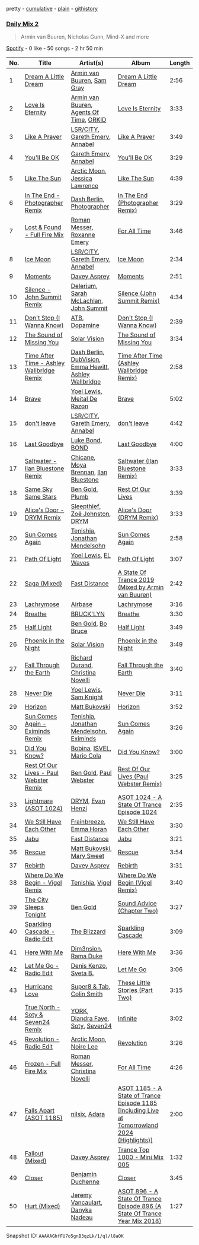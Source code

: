 pretty - [cumulative](/playlists/cumulative/37i9dQZF1E3aggHoBbHSXE.md) - [plain](/playlists/plain/37i9dQZF1E3aggHoBbHSXE) - [githistory](https://github.githistory.xyz/mdn522/spotify-playlist-archive/blob/main/playlists/plain/37i9dQZF1E3aggHoBbHSXE)

### [Daily Mix 2](https://open.spotify.com/playlist/37i9dQZF1E3aggHoBbHSXE)

> Armin van Buuren, Nicholas Gunn, Mind\-X and more

[Spotify](https://open.spotify.com/user/spotify) - 0 like - 50 songs - 2 hr 50 min

| No. | Title | Artist(s) | Album | Length |
|---|---|---|---|---|
| 1 | [Dream A Little Dream](https://open.spotify.com/track/3QLYpJeGjyLMIDj7roEphJ) | [Armin van Buuren](https://open.spotify.com/artist/0SfsnGyD8FpIN4U4WCkBZ5), [Sam Gray](https://open.spotify.com/artist/4sW5R5XKTge9Vwv44p9p18) | [Dream A Little Dream](https://open.spotify.com/album/0zM0LsWsNxdXAkNCGpli9B) | 2:56 |
| 2 | [Love Is Eternity](https://open.spotify.com/track/4iXTpwsitXpEeS9nojYVGb) | [Armin van Buuren](https://open.spotify.com/artist/0SfsnGyD8FpIN4U4WCkBZ5), [Agents Of Time](https://open.spotify.com/artist/6Jbyd4qzEtbFtswZP1o6Ht), [ORKID](https://open.spotify.com/artist/2fTfS7krIHHUCF6dRQmbkG) | [Love Is Eternity](https://open.spotify.com/album/50GZ0ASPkFLzIW7gtivOre) | 3:33 |
| 3 | [Like A Prayer](https://open.spotify.com/track/5DIOs6NEUV14lGzerovXZN) | [LSR/CITY](https://open.spotify.com/artist/0YQ22xAzgefaKw8vKCAEp2), [Gareth Emery](https://open.spotify.com/artist/0hprEC0nsWuQPSHag1O2Vi), [Annabel](https://open.spotify.com/artist/4zR2t8bagib4ozydVgb93l) | [Like A Prayer](https://open.spotify.com/album/0P0UAa1mOYWrKpuCFklA87) | 3:49 |
| 4 | [You'll Be OK](https://open.spotify.com/track/1YXUD5D1ZRSaKZRZME4UB5) | [Gareth Emery](https://open.spotify.com/artist/0hprEC0nsWuQPSHag1O2Vi), [Annabel](https://open.spotify.com/artist/4zR2t8bagib4ozydVgb93l) | [You'll Be OK](https://open.spotify.com/album/01DFy2pJN1Pn6ilBGIE0QC) | 3:29 |
| 5 | [Like The Sun](https://open.spotify.com/track/2p91paLPfThoG3gnkIQPvz) | [Arctic Moon](https://open.spotify.com/artist/1uAQR5uku7pQGEiaG7VqiE), [Jessica Lawrence](https://open.spotify.com/artist/39RiGfEJOKzgRoWYcZil5F) | [Like The Sun](https://open.spotify.com/album/58qyECNbkfEUtlrgGF4VxE) | 4:39 |
| 6 | [In The End \- Photographer Remix](https://open.spotify.com/track/13JYeTnxWhXJcwjogYSraT) | [Dash Berlin](https://open.spotify.com/artist/1xT5p0VBpnZDrvVSjX9sri), [Photographer](https://open.spotify.com/artist/073AaGdfoT7IzCpOgmKkql) | [In The End \(Photographer Remix\)](https://open.spotify.com/album/4xBW2XjIbpEaFKKe28iQG6) | 3:29 |
| 7 | [Lost & Found \- Full Fire Mix](https://open.spotify.com/track/1BcQRBsGIA3uy7a9z9kzcl) | [Roman Messer](https://open.spotify.com/artist/25DnzR3jtrD8StkyyRCvHR), [Roxanne Emery](https://open.spotify.com/artist/70bIIPbBQeaFzRrIfahMEM) | [For All Time](https://open.spotify.com/album/17gbqJA3DoG1U7aw70GIrE) | 3:46 |
| 8 | [Ice Moon](https://open.spotify.com/track/1Vv4jqn3EZZw0BThJqjhJD) | [LSR/CITY](https://open.spotify.com/artist/0YQ22xAzgefaKw8vKCAEp2), [Gareth Emery](https://open.spotify.com/artist/0hprEC0nsWuQPSHag1O2Vi), [Annabel](https://open.spotify.com/artist/4zR2t8bagib4ozydVgb93l) | [Ice Moon](https://open.spotify.com/album/4ZFwY8augL822xcvrf0LL2) | 2:34 |
| 9 | [Moments](https://open.spotify.com/track/5wAMHKjbFvLrdhL1ZXCHF9) | [Davey Asprey](https://open.spotify.com/artist/7luLRXGBygBN8vUO8T9uHf) | [Moments](https://open.spotify.com/album/0xz1fdRWf8o2mnHQmlOjxl) | 2:51 |
| 10 | [Silence \- John Summit Remix](https://open.spotify.com/track/2OP7UAuQF1OJbjeYXa5fhm) | [Delerium](https://open.spotify.com/artist/0IUq1plF3ON4Fboj1bE6kN), [Sarah McLachlan](https://open.spotify.com/artist/4NgNsOXSwIzXlUIJcpnNUp), [John Summit](https://open.spotify.com/artist/7kNqXtgeIwFtelmRjWv205) | [Silence \(John Summit Remix\)](https://open.spotify.com/album/1aB8GfR2SZqPihzjfWDj9p) | 4:34 |
| 11 | [Don't Stop \(I Wanna Know\)](https://open.spotify.com/track/0GaelwSoQDKjwoE16jxwNo) | [ATB](https://open.spotify.com/artist/7jZM5w05mGhw6wTB1okhD9), [Dopamine](https://open.spotify.com/artist/3Edve4VIATi0OZngclQlkN) | [Don't Stop \(I Wanna Know\)](https://open.spotify.com/album/0CjeKexsHa6yFv7X43qJ4d) | 2:39 |
| 12 | [The Sound of Missing You](https://open.spotify.com/track/0tsi9FJDvIGyIwZDUv2qkN) | [Solar Vision](https://open.spotify.com/artist/4wd6bczppl4mNXPyhg0HT4) | [The Sound of Missing You](https://open.spotify.com/album/6hRPWBwRhAIvbu9Z2nWoqb) | 3:34 |
| 13 | [Time After Time \- Ashley Wallbridge Remix](https://open.spotify.com/track/7iRliFZLcYCn9g6Gb7Vq10) | [Dash Berlin](https://open.spotify.com/artist/1xT5p0VBpnZDrvVSjX9sri), [DubVision](https://open.spotify.com/artist/3XINWZaloea97SIRiyTJxX), [Emma Hewitt](https://open.spotify.com/artist/1t65YxEAtU3iii6bCzSGF8), [Ashley Wallbridge](https://open.spotify.com/artist/4hNpdlfPY7R51u4FEkBxJG) | [Time After Time \(Ashley Wallbridge Remix\)](https://open.spotify.com/album/13V4pn21llnRvfgiygK8Tg) | 2:58 |
| 14 | [Brave](https://open.spotify.com/track/14QDaXXjcxxp4k77bUOIqg) | [Yoel Lewis](https://open.spotify.com/artist/3NL4BIiZNFgeCkiVCRitKP), [Meital De Razon](https://open.spotify.com/artist/18fGWjIVHM6dV4rHtGalHY) | [Brave](https://open.spotify.com/album/1pB7r1Ct78OBZ2t9CR5OX6) | 5:02 |
| 15 | [don't leave](https://open.spotify.com/track/0XJUlFtz2y9AHOlqBtVjzW) | [LSR/CITY](https://open.spotify.com/artist/0YQ22xAzgefaKw8vKCAEp2), [Gareth Emery](https://open.spotify.com/artist/0hprEC0nsWuQPSHag1O2Vi), [Annabel](https://open.spotify.com/artist/4zR2t8bagib4ozydVgb93l) | [don't leave](https://open.spotify.com/album/1u4GuDtERLgY7wSNk9x6pg) | 4:42 |
| 16 | [Last Goodbye](https://open.spotify.com/track/5YLajakY9egbhDUIGoaPN2) | [Luke Bond](https://open.spotify.com/artist/13jm4r5O79Vxjy3zzZ51j0), [BOND](https://open.spotify.com/artist/5Z2uHnS6Hv70H5v9oSzkhm) | [Last Goodbye](https://open.spotify.com/album/3XEcG2T2LITyH80xHUbdro) | 4:00 |
| 17 | [Saltwater \- Ilan Bluestone Remix](https://open.spotify.com/track/6kfV43UhRUbv8FMRNs19JN) | [Chicane](https://open.spotify.com/artist/5GxyeQagayzZOg4UwffQlD), [Moya Brennan](https://open.spotify.com/artist/3ZvmmlF8EMEpnnK90jfuJv), [Ilan Bluestone](https://open.spotify.com/artist/1yoZuH2j43vVSWsOwYuQyn) | [Saltwater \(Ilan Bluestone Remix\)](https://open.spotify.com/album/1YkXjp5qjHg1cuUYC1m2Cj) | 3:33 |
| 18 | [Same Sky Same Stars](https://open.spotify.com/track/44pblmMPApIAxYcq4Zpdxu) | [Ben Gold](https://open.spotify.com/artist/4DXcK8M3bJkCFfhHIkudyL), [Plumb](https://open.spotify.com/artist/2tbxcCCM7A71cmkzuB8lyH) | [Rest Of Our Lives](https://open.spotify.com/album/1MNoCrARSsa34k1t5fGVLl) | 3:39 |
| 19 | [Alice's Door \- DRYM Remix](https://open.spotify.com/track/2H4xAf95gUs2KHIHu5qeLM) | [Sleepthief](https://open.spotify.com/artist/0zipHFQI7bbRUZ9tTYttrh), [Zoë Johnston](https://open.spotify.com/artist/3dWyWwLvZWsWtXZHhmAiFL), [DRYM](https://open.spotify.com/artist/0kDuIuxZhlgE9XYRy6NVSq) | [Alice's Door \(DRYM Remix\)](https://open.spotify.com/album/4ZMswazVltD7eiOodE4K0P) | 3:33 |
| 20 | [Sun Comes Again](https://open.spotify.com/track/4Jh0FvugkztSWUC2JqZGYG) | [Tenishia](https://open.spotify.com/artist/5DlABpUA8ue62cmnDkMiwY), [Jonathan Mendelsohn](https://open.spotify.com/artist/5d1oOpLkM76Tgr2zWMTYkm) | [Sun Comes Again](https://open.spotify.com/album/2zWiFenvQ25hbGEkJhykt8) | 2:58 |
| 21 | [Path Of Light](https://open.spotify.com/track/5eJvKAK62imJiVq15kYYds) | [Yoel Lewis](https://open.spotify.com/artist/3NL4BIiZNFgeCkiVCRitKP), [EL Waves](https://open.spotify.com/artist/0A3ZPfG5yGOmuFh5UzNZBH) | [Path Of Light](https://open.spotify.com/album/5SA1DJoymS1JLBKBHaU6fp) | 3:07 |
| 22 | [Saga \(Mixed\)](https://open.spotify.com/track/2ZIsXQxG7MnifdWLzZwiuR) | [Fast Distance](https://open.spotify.com/artist/3W26l8VsK5mrcPCgEr6mZk) | [A State Of Trance 2019 \(Mixed by Armin van Buuren\)](https://open.spotify.com/album/2LRpZ2yL2ZE4wFEXO9phCN) | 2:42 |
| 23 | [Lachrymose](https://open.spotify.com/track/3nB1sC71GCT4emczf9oouj) | [Airbase](https://open.spotify.com/artist/3R3fc4fBMzzmJoSrRgVdKe) | [Lachrymose](https://open.spotify.com/album/1ZWabzUxTBa3mnX4ceZ2of) | 3:16 |
| 24 | [Breathe](https://open.spotify.com/track/1bnea9qStxid7ZHiYNCU3E) | [BRUCK'LYN](https://open.spotify.com/artist/58LzA4l4LwqzX5KtdPy2kh) | [Breathe](https://open.spotify.com/album/5De1wogXiFe0hJb9X3pm5W) | 3:30 |
| 25 | [Half Light](https://open.spotify.com/track/4SFnsEwWLkBS44EJdNOkj9) | [Ben Gold](https://open.spotify.com/artist/4DXcK8M3bJkCFfhHIkudyL), [Bo Bruce](https://open.spotify.com/artist/4N2lZcytbZifGelhVEpMeK) | [Half Light](https://open.spotify.com/album/5Rs1G3NWK3jq7NU4v8adsf) | 3:49 |
| 26 | [Phoenix in the Night](https://open.spotify.com/track/03gngsY2p3n9EDCHIYEJl4) | [Solar Vision](https://open.spotify.com/artist/4wd6bczppl4mNXPyhg0HT4) | [Phoenix in the Night](https://open.spotify.com/album/3uP7j1RY4GbWzrQyyIcT2f) | 3:49 |
| 27 | [Fall Through the Earth](https://open.spotify.com/track/13sR6DpLw3uun6xBf6mwo1) | [Richard Durand](https://open.spotify.com/artist/7wne8sUhTAJdIsnuO4GjnR), [Christina Novelli](https://open.spotify.com/artist/1dbzT291PCwwYJK0l3Tr1n) | [Fall Through the Earth](https://open.spotify.com/album/2wOaEAC5560QR6GXQfG8uK) | 3:40 |
| 28 | [Never Die](https://open.spotify.com/track/2I335OqdAJVBitiziglvFe) | [Yoel Lewis](https://open.spotify.com/artist/3NL4BIiZNFgeCkiVCRitKP), [Sam Knight](https://open.spotify.com/artist/4EHP5KWSO33z4mlUn1STLH) | [Never Die](https://open.spotify.com/album/3GQqsEfctHAWdnJNTEktTS) | 3:11 |
| 29 | [Horizon](https://open.spotify.com/track/3CClhCn4t2rlOuiiRP5l7g) | [Matt Bukovski](https://open.spotify.com/artist/4LVILrg84B7z0b1rOq7yYF) | [Horizon](https://open.spotify.com/album/6buslTJhQTVCLTmFKhwdW9) | 3:52 |
| 30 | [Sun Comes Again \- Eximinds Remix](https://open.spotify.com/track/6wPXKAuyHmcCUsQYrmZSd3) | [Tenishia](https://open.spotify.com/artist/5DlABpUA8ue62cmnDkMiwY), [Jonathan Mendelsohn](https://open.spotify.com/artist/5d1oOpLkM76Tgr2zWMTYkm), [Eximinds](https://open.spotify.com/artist/2rDzllD1jSxxJCcRX2l55K) | [Sun Comes Again](https://open.spotify.com/album/2zWiFenvQ25hbGEkJhykt8) | 3:26 |
| 31 | [Did You Know?](https://open.spotify.com/track/5R1vXogvodsZkzChKPar7x) | [Bobina](https://open.spotify.com/artist/7H63wD8xWXAKdYVjZmE90B), [ISVEL](https://open.spotify.com/artist/3KkGPfyrPFkO9LcImUPhus), [Mario Cola](https://open.spotify.com/artist/5RBNovbJjJb93OizHIBfN4) | [Did You Know?](https://open.spotify.com/album/6Xabfn2EX486AkehWd6cW0) | 3:00 |
| 32 | [Rest Of Our Lives \- Paul Webster Remix](https://open.spotify.com/track/2T1AR6xRYEaHbcTdJBJT4s) | [Ben Gold](https://open.spotify.com/artist/4DXcK8M3bJkCFfhHIkudyL), [Paul Webster](https://open.spotify.com/artist/2xxQ1Dy2fyyhVqJodKB4OC) | [Rest Of Our Lives \(Paul Webster Remix\)](https://open.spotify.com/album/7uLQw2cvkglgIe1PkAUtLs) | 3:25 |
| 33 | [Lightmare \(ASOT 1024\)](https://open.spotify.com/track/7j1Ws5AAK5dGDCt4HWUTk0) | [DRYM](https://open.spotify.com/artist/0kDuIuxZhlgE9XYRy6NVSq), [Evan Henzi](https://open.spotify.com/artist/6zzF0xo07ybJc8E0N8ecSM) | [ASOT 1024 \- A State Of Trance Episode 1024](https://open.spotify.com/album/4K0PBDNGa4G3AfDOuZ5BSe) | 2:35 |
| 34 | [We Still Have Each Other](https://open.spotify.com/track/2hmssrsmmnw4LqSUeQgDbC) | [Frainbreeze](https://open.spotify.com/artist/0ZAI9fuyUJleGCW5DpU6Vb), [Emma Horan](https://open.spotify.com/artist/6RXuRgsuIKZFOAzZHRGeXA) | [We Still Have Each Other](https://open.spotify.com/album/31EfIu5dKT6FBEMjD9EZsF) | 3:30 |
| 35 | [Jabu](https://open.spotify.com/track/34efbNbxuhlfmvyCbXaIgi) | [Fast Distance](https://open.spotify.com/artist/3W26l8VsK5mrcPCgEr6mZk) | [Jabu](https://open.spotify.com/album/63AlrN9y5fiQjlYxBb5v3z) | 3:21 |
| 36 | [Rescue](https://open.spotify.com/track/5ZU0n4q3oTet9EUaMpPCpj) | [Matt Bukovski](https://open.spotify.com/artist/4LVILrg84B7z0b1rOq7yYF), [Mary Sweet](https://open.spotify.com/artist/0WtN4VcavMYLTE59iLe8fz) | [Rescue](https://open.spotify.com/album/7tNdgW9GxplOnAoYhtV26Z) | 3:54 |
| 37 | [Rebirth](https://open.spotify.com/track/6iVYzY7rxxobqtOgWPwWaV) | [Davey Asprey](https://open.spotify.com/artist/7luLRXGBygBN8vUO8T9uHf) | [Rebirth](https://open.spotify.com/album/5ROz1oCVXk9DK7cOtPDECY) | 3:31 |
| 38 | [Where Do We Begin \- Vigel Remix](https://open.spotify.com/track/2OGM2JtDQSzSblMV0lZAsr) | [Tenishia](https://open.spotify.com/artist/5DlABpUA8ue62cmnDkMiwY), [Vigel](https://open.spotify.com/artist/72S5xAuE30pC3FHJHaz5CQ) | [Where Do We Begin \(Vigel Remix\)](https://open.spotify.com/album/1pv7zsEKTnDVkOIqbrOW0M) | 3:40 |
| 39 | [The City Sleeps Tonight](https://open.spotify.com/track/3euuWHpTz7tR4P8TH7GK6a) | [Ben Gold](https://open.spotify.com/artist/4DXcK8M3bJkCFfhHIkudyL) | [Sound Advice \(Chapter Two\)](https://open.spotify.com/album/7LYAhKbtRvTI2WSvmkf1ru) | 3:27 |
| 40 | [Sparkling Cascade \- Radio Edit](https://open.spotify.com/track/4KLKI9sdn5px4Isk9Y26P6) | [The Blizzard](https://open.spotify.com/artist/40lHcSYwAqhkmBPoViitWP) | [Sparkling Cascade](https://open.spotify.com/album/5DpCxQS9LiwshyT37ZGPW1) | 3:09 |
| 41 | [Here With Me](https://open.spotify.com/track/6k08THmQVS3QM8NYoOASi6) | [Dim3nsion](https://open.spotify.com/artist/7vEd9uAqFgC4p4EOXiFuQL), [Rama Duke](https://open.spotify.com/artist/3X99p7B7g1mSgjDeQwb0dp) | [Here With Me](https://open.spotify.com/album/3G2lHW3UOUxPvGdg9Hkqsz) | 3:36 |
| 42 | [Let Me Go \- Radio Edit](https://open.spotify.com/track/7gXJltd3E2qaoASGx6hCOE) | [Denis Kenzo](https://open.spotify.com/artist/66hvouo3QBf31PuetihmSQ), [Sveta B.](https://open.spotify.com/artist/5wvd4ChcVYMYVj393AWF5G) | [Let Me Go](https://open.spotify.com/album/5lfLaJQZHGxVhwkHFZuDnZ) | 3:06 |
| 43 | [Hurricane Love](https://open.spotify.com/track/7xnTnh0V1UWjq6taofnuJL) | [Super8 & Tab](https://open.spotify.com/artist/3WGxBKuYawiVOmCwR8FIUC), [Colin Smith](https://open.spotify.com/artist/1d0f77FdVFyMIEOVwz1WHy) | [These Little Stories \(Part Two\)](https://open.spotify.com/album/3iO31KhluR1eVA2eBLyS8j) | 3:15 |
| 44 | [True North \- Soty & Seven24 Remix](https://open.spotify.com/track/2s1GN0AFdl427sgLGyqmy5) | [YORK](https://open.spotify.com/artist/20L5MecnuNujUE6imrfK0Q), [Diandra Faye](https://open.spotify.com/artist/5gdYdbKxGw2Mq25TfsmH6q), [Soty](https://open.spotify.com/artist/3yGtQC1LthTT17CCXb9adZ), [Seven24](https://open.spotify.com/artist/5IXYo9w7gGGHL9djeFyFi7) | [Infinite](https://open.spotify.com/album/6BhHiGdMkVuoxki0s8MAha) | 3:02 |
| 45 | [Revolution \- Radio Edit](https://open.spotify.com/track/1qckkBwmJADnkxXPM7GEUC) | [Arctic Moon](https://open.spotify.com/artist/1uAQR5uku7pQGEiaG7VqiE), [Noire Lee](https://open.spotify.com/artist/4sy0u7c54cxhsgGffADgAW) | [Revolution](https://open.spotify.com/album/5sDKikdFIYosTwwsn6SO8m) | 3:26 |
| 46 | [Frozen \- Full Fire Mix](https://open.spotify.com/track/2ekMwzDSM5Aw9oKTqmmCt2) | [Roman Messer](https://open.spotify.com/artist/25DnzR3jtrD8StkyyRCvHR), [Christina Novelli](https://open.spotify.com/artist/1dbzT291PCwwYJK0l3Tr1n) | [For All Time](https://open.spotify.com/album/17gbqJA3DoG1U7aw70GIrE) | 4:26 |
| 47 | [Falls Apart \(ASOT 1185\)](https://open.spotify.com/track/0NV3bCYtrQlmNUubnJk69B) | [nilsix](https://open.spotify.com/artist/00S0dnexJEwjUFTEMTUC9I), [Adara](https://open.spotify.com/artist/3ZejoaXlP3oqmmTseylLDY) | [ASOT 1185 \- A State of Trance Episode 1185 \[Including Live at Tomorrowland 2024 \(Highlights\)\]](https://open.spotify.com/album/1d6tltgwZGqkBUmw97aqqR) | 2:00 |
| 48 | [Fallout \(Mixed\)](https://open.spotify.com/track/4z3aEQdbO5MIsCyGKNDohq) | [Davey Asprey](https://open.spotify.com/artist/7luLRXGBygBN8vUO8T9uHf) | [Trance Top 1000 \- Mini Mix 005](https://open.spotify.com/album/7y9bfGO5GnMbj35aUrMber) | 1:32 |
| 49 | [Closer](https://open.spotify.com/track/5AB6dAs0DbGNlVRYvm0Xe5) | [Benjamin Duchenne](https://open.spotify.com/artist/4UJKe3JbVAObXrnURuUALb) | [Closer](https://open.spotify.com/album/5jRwdlGnFHQWjzF2W5M32J) | 3:45 |
| 50 | [Hurt \(Mixed\)](https://open.spotify.com/track/3VVKtzKM8XKhg27Jdw90pw) | [Jeremy Vancaulart](https://open.spotify.com/artist/5ImELkd8OgfpnIKfvCSmX8), [Danyka Nadeau](https://open.spotify.com/artist/1bZhxzq9mhYkPf0wdxGko9) | [ASOT 896 \- A State Of Trance Episode 896 \(A State Of Trance Year Mix 2018\)](https://open.spotify.com/album/2RiBmpeDMBrpo4v8Tghdlz) | 1:27 |

Snapshot ID: `AAAAAGhfFU7o5gnB3qzLk/1/ql/l8aOK`
